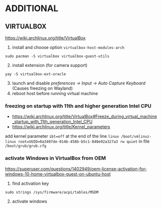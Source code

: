 # ADDITIONAL
## VIRTUALBOX
https://wiki.archlinux.org/title/VirtualBox
1) install and choose option `virtualbox-host-modules-arch`
```
sudo pacman -S virtualbox virtualbox-guest-utils
```
2) install extension (for camera support)
```
yay -S virtualbox-ext-oracle
```
3) launch and disable *preferences -> Input -> Auto Capture Keyboard* (Causes freezing on Wayland)
4) reboot host before running virtual machine

### freezing on startup with 11th and higher generation Intel CPU
- https://wiki.archlinux.org/title/VirtualBox#Freeze_during_virtual_machine_startup_with_11th_generation_Intel_CPU
- https://wiki.archlinux.org/title/Kernel_parameters

add kernel parameter `ibt=off` at the end of the line `linux /boot/vmlinuz-linux root=UUID=0a3407de-014b-458b-b5c1-848e92a327a3 rw quiet` in file `/boot/grub/grub.cfg`


### activate Windows in VirtualBox from OEM
https://superuser.com/questions/1402949/oem-license-activation-for-windows-10-home-virtualbox-guest-on-ubuntu-host
1) find activation key
```
sudo strings /sys/firmware/acpi/tables/MSDM
```
2) activate windows
